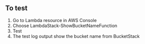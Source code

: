 ## To test
1. Go to Lambda resource in AWS Console
2. Choose LambdaStack-ShowBucketNameFunction
3. Test
4. The test log output show the bucket name from BucketStack

